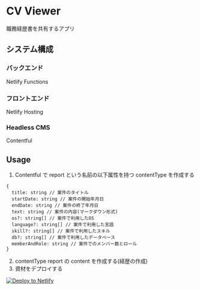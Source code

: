 # CV Viewer

職務経歴書を共有するアプリ

## システム構成

### バックエンド

Netlify Functions

### フロントエンド

Netlify Hosting

### Headless CMS

Contentful

## Usage

1. Contentful で report という名前の以下属性を持つ contentType を作成する

```
{
  title: string // 案件のタイトル
  startDate: string // 案件の開始年月日
  endDate: string // 案件の終了年月日
  text: string // 案件の内容(マークダウン形式)
  os?: string[] // 案件で利用したOS
  language?: string[] // 案件で利用した言語
  skill?: string[] // 案件で利用したスキル
  db?: string[] // 案件で利用したデータベース
  memberAndRole: string // 案件でのメンバー数とロール
}

```

2. contentType report の content を作成する(経歴の作成)
3. 資材をデプロイする

<a href="https://app.netlify.com/start/deploy?repository=https://github.com/7tsuno/cv-viewer">
<img src="https://www.netlify.com/img/deploy/button.svg" title="Deploy to Netlify">
</a>
